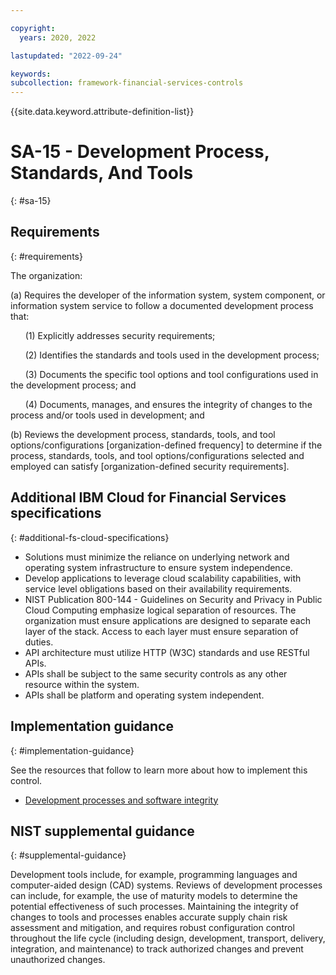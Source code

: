 ```yaml
---

copyright:
  years: 2020, 2022

lastupdated: "2022-09-24"

keywords: 
subcollection: framework-financial-services-controls
---
```


{{site.data.keyword.attribute-definition-list}}

# SA-15 - Development Process, Standards, And Tools
{: #sa-15}

## Requirements
{: #requirements}

The organization:

(a) Requires the developer of the information system, system component, or information system service to follow a documented development process that:

&nbsp;&nbsp;&nbsp;&nbsp;&nbsp;&nbsp;(1) Explicitly addresses security requirements;

&nbsp;&nbsp;&nbsp;&nbsp;&nbsp;&nbsp;(2) Identifies the standards and tools used in the development process;

&nbsp;&nbsp;&nbsp;&nbsp;&nbsp;&nbsp;(3) Documents the specific tool options and tool configurations used in the development process; and

&nbsp;&nbsp;&nbsp;&nbsp;&nbsp;&nbsp;(4) Documents, manages, and ensures the integrity of changes to the process and/or tools used in development; and

(b) Reviews the development process, standards, tools, and tool options/configurations [organization-defined frequency] to determine if the process, standards, tools, and tool options/configurations selected and employed can satisfy [organization-defined security requirements].

## Additional IBM Cloud for Financial Services specifications
{: #additional-fs-cloud-specifications}

- Solutions must minimize the reliance on underlying network and operating system infrastructure to ensure system independence.
- Develop applications to leverage cloud scalability capabilities, with service level obligations based on their availability requirements.
- NIST Publication 800-144 - Guidelines on Security and Privacy in Public Cloud Computing emphasize logical separation of resources.  The organization must ensure applications are designed to separate each layer of the stack.  Access to each layer must ensure separation of duties.
- API architecture must utilize HTTP (W3C) standards and use RESTful APIs. 
- APIs shall be subject to the same security controls as any other resource within the system.
- APIs shall be platform and operating system independent.

## Implementation guidance
{: #implementation-guidance}

See the resources that follow to learn more about how to implement this control.

- [Development processes and software integrity](/docs/framework-financial-services?topic=framework-financial-services-shared-development-processes)

## NIST supplemental guidance
{: #supplemental-guidance}

Development tools include, for example, programming languages and computer-aided design (CAD) systems. Reviews of development processes can include, for example, the use of maturity models to determine the potential effectiveness of such processes. Maintaining the integrity of changes to tools and processes enables accurate supply chain risk assessment and mitigation, and requires robust configuration control throughout the life cycle (including design, development, transport, delivery, integration, and maintenance) to track authorized changes and prevent unauthorized changes.

